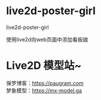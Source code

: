 # live2d-poster-girl
live2d-poster-girl

使用live2d向web页面中添加看板娘  

# Live2D 模型站~
保罗博客：https://paugram.com  
梦象模型：https://mx-model.ga

